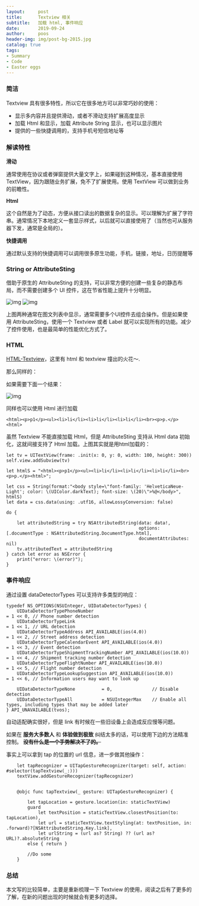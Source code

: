 ```yaml
---
layout:     post
title:      Textview 相关
subtitle:   加载 html, 事件响应
date:       2019-09-24
author:     poos
header-img: img/post-bg-2015.jpg
catalog: true
tags:
- Summary
- Code
- Easter eggs
---
```


### 简洁

Textview 具有很多特性，所以它在很多地方可以非常巧妙的使用：

- 显示多内容并且提供滑动，或者不滑动支持扩展高度显示
- 加载 Html 和显示，加载 Attribute String 显示，也可以显示图片
- 提供的一些快捷调用的，支持手机号短信地址等


### 解读特性

**滑动**

通常使用在协议或者弹窗提供大量文字上，如果碰到这种情况，基本直接使用 TextView，因为跟随业务扩展，免不了扩展使用。使用 TextView 可以做到业务的前瞻性。

**Html**

这个自然是为了动态，方便从接口读出的数据复杂的显示。可以理解为扩展了字符串。通常情况下本地定义一套显示样式，以后就可以直接使用了（当然也可从服务器下发，通常是全局的）。

**快捷调用**

通过默认支持的快捷调用可以调用很多原生功能，手机，链接，地址，日历提醒等


### String or AttributeSting

借助于原生的 AttributeSting 的支持，可以非常方便的创建一些复杂的静态布局，而不需要创建多个 UI 控件，这在节省性能上提升十分明显。

![img](https://poos.github.io/img/textview_2.png)
![img](https://poos.github.io/img/textview_2.png)

上图两种通常在图文列表中显示，通常需要多个UI控件去组合操作。但是如果使用 AttributeSting，使用一个 Textview 或者 Label 就可以实现所有的功能。减少了控件使用，也是最简单的性能优化方式了。

### HTML

[HTML-Textview](https://poos.github.io/2019/08/16/Html/)，这里有 html 和 textview 撞出的火花～.

那么同样的：

如果需要下面一个结果：

![img](https://poos.github.io/img/textview_1.png)

同样也可以使用 Html 进行加载

```
<html><p>p1</p><ul><li>li</li><li>li</li><li>li</li><br><p>p.</p><html>
```

虽然 Textview 不能直接加载 Html，但是 AttributeSting 支持从 Html data 初始化，这就间接支持了 Html 加载。上图其实就是用html加载的：

```
let tv = UITextView(frame: .init(x: 0, y: 0, width: 100, height: 300))
self.view.addSubview(tv)

let htmlS = "<html><p>p1</p><ul><li>li</li><li>li</li><li>li</li><br><p>p.</p><html>";

let css = String(format:"<body style=\"font-family: 'HelveticaNeue-Light'; color: \(UIColor.darkText); font-size: \(20)\">%@</body>", htmlS)
let data = css.data(using: .utf16, allowLossyConversion: false)

do {

    let attributedString = try NSAttributedString(data: data!,
                                                  options: [.documentType : NSAttributedString.DocumentType.html],
                                                  documentAttributes: nil)
    tv.attributedText = attributedString
} catch let error as NSError {
    print("error: \(error)");
}
```

### 事件响应

通过设置 dataDetectorTypes 可以支持许多类型的响应：
```
typedef NS_OPTIONS(NSUInteger, UIDataDetectorTypes) {
    UIDataDetectorTypePhoneNumber                                        = 1 << 0, // Phone number detection
    UIDataDetectorTypeLink                                               = 1 << 1, // URL detection
    UIDataDetectorTypeAddress API_AVAILABLE(ios(4.0))                 = 1 << 2, // Street address detection
    UIDataDetectorTypeCalendarEvent API_AVAILABLE(ios(4.0))           = 1 << 3, // Event detection
    UIDataDetectorTypeShipmentTrackingNumber API_AVAILABLE(ios(10.0)) = 1 << 4, // Shipment tracking number detection
    UIDataDetectorTypeFlightNumber API_AVAILABLE(ios(10.0))           = 1 << 5, // Flight number detection
    UIDataDetectorTypeLookupSuggestion API_AVAILABLE(ios(10.0))       = 1 << 6, // Information users may want to look up

    UIDataDetectorTypeNone          = 0,               // Disable detection
    UIDataDetectorTypeAll           = NSUIntegerMax    // Enable all types, including types that may be added later
} API_UNAVAILABLE(tvos);
```

自动适配确实很好，但是 link 有时候在一些旧设备上会造成反应慢等问题。

如果在 **服务大多数人** 和 **体验做到极致** 纠结太多的话，可以使用下边的方法精准控制。 ~~**没有什么是一个手势解决不了的。**~~

事实上可以拿到 tap 的位置的 url 信息，进一步做其他操作：

```
    let tapRecognizer = UITapGestureRecognizer(target: self, action: #selector(tapTextview(_:)))
    textView.addGestureRecognizer(tapRecognizer)


    @objc func tapTextview(_ gesture: UITapGestureRecognizer) {

        let tapLocation = gesture.location(in: staticTextView)
        guard
            let textPosition = staticTextView.closestPosition(to: tapLocation),
            let url = staticTextView.textStyling(at: textPosition, in: .forward)?[NSAttributedString.Key.link],
            let urlString = (url as? String) ?? (url as? URL)?.absoluteString
        else { return }

        //Do some
    }
```

### 总结

本文写的比较简单，主要是重新梳理一下 Textview 的使用，阅读之后有了更多的了解，在新的问题出现的时候就会有更多的选择。
